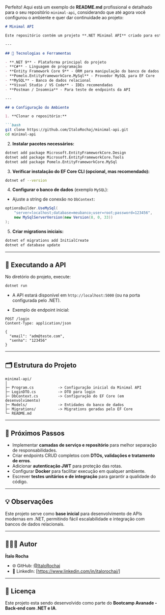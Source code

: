 Perfeito! Aqui está um exemplo de **README.md** profissional e detalhado para o seu repositório `minimal-api`, considerando que até agora você configurou o ambiente e quer dar continuidade ao projeto:

````markdown
# Minimal API

Este repositório contém um projeto **.NET Minimal API** criado para estudo e desenvolvimento de APIs leves, com configuração inicial pronta para expansão, integração com **Entity Framework Core** e suporte a banco de dados MySQL via **Pomelo.EntityFrameworkCore.MySql**.

---

## 🔧 Tecnologias e Ferramentas

- **.NET 9** - Plataforma principal do projeto
- **C#** - Linguagem de programação
- **Entity Framework Core 9** - ORM para manipulação do banco de dados
- **Pomelo.EntityFrameworkCore.MySql** - Provedor MySQL para EF Core
- **MySQL** - Banco de dados relacional
- **Visual Studio / VS Code** - IDEs recomendadas
- **Postman / Insomnia** - Para teste de endpoints da API

---

## ⚙ Configuração do Ambiente

1. **Clonar o repositório:**

```bash
git clone https://github.com/ItaloRochaj/minimal-api.git
cd minimal-api
````

2. **Instalar pacotes necessários:**

```bash
dotnet add package Microsoft.EntityFrameworkCore.Design
dotnet add package Microsoft.EntityFrameworkCore.Tools
dotnet add package Pomelo.EntityFrameworkCore.MySql
```

3. **Verificar instalação do EF Core CLI (opcional, mas recomendado):**

```bash
dotnet ef --version
```

4. **Configurar o banco de dados** (exemplo `MySQL`):

* Ajuste a string de conexão no `DbContext`:

```csharp
optionsBuilder.UseMySql(
    "server=localhost;database=meubanco;user=root;password=123456",
    new MySqlServerVersion(new Version(8, 0, 33))
);
```

5. **Criar migrations iniciais:**

```bash
dotnet ef migrations add InitialCreate
dotnet ef database update
```

---

## 🚀 Executando a API

No diretório do projeto, execute:

```bash
dotnet run
```

* A API estará disponível em `http://localhost:5000` (ou na porta configurada pelo .NET).

* Exemplo de endpoint inicial:

```http
POST /login
Content-Type: application/json

{
  "email": "adm@teste.com",
  "senha": "123456"
}
```

---

## 🗂 Estrutura do Projeto

```
minimal-api/
│
├─ Program.cs           -> Configuração inicial da Minimal API
├─ LoginDTO.cs          -> DTO para login
├─ DbContext.cs         -> Configuração do EF Core (em desenvolvimento)
├─ Models/              -> Entidades do banco de dados
├─ Migrations/          -> Migrations geradas pelo EF Core
└─ README.md
```

---

## 📌 Próximos Passos

* Implementar **camadas de serviço e repositório** para melhor separação de responsabilidades.
* Criar endpoints CRUD completos com **DTOs, validações e tratamento de erros**.
* Adicionar **autenticação JWT** para proteção das rotas.
* Configurar **Docker** para facilitar execução em qualquer ambiente.
* Escrever **testes unitários e de integração** para garantir a qualidade do código.

---

## 💡 Observações

Este projeto serve como **base inicial** para desenvolvimento de APIs modernas em .NET, permitindo fácil escalabilidade e integração com bancos de dados relacionais.

---

## 👨🏻‍💻 Autor

**Ítalo Rocha**
- 🌐 GitHub: [@ItaloRochaj](https://github.com/ItaloRochaj)
- 💼 LinkedIn: [https://www.linkedin.com/in/italorochaj/]

---

## 📄 Licença

Este projeto esta sendo desenvolvido como parte do **Bootcamp Avanade - Back-end com .NET e IA**.

